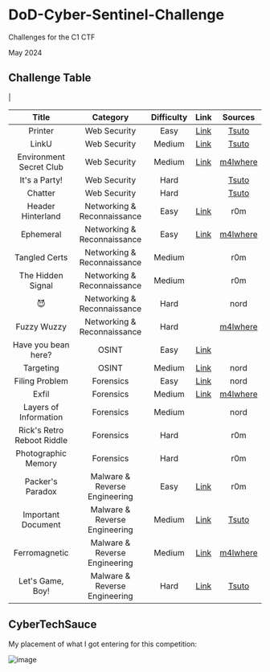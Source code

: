 # DoD-Cyber-Sentinel-Challenge

Challenges for the C1 CTF

May 2024

## Challenge Table
|

| Title   | Category     | Difficulty | Link | Sources |
| :-----: | :--------: | :----------: | :--: | :-----: |
|Printer |Web Security |Easy |[Link](https://github.com/CyberSauce001/DoD-Cyber-Sentinel-Challenge/blob/main/Web%20Security/Printer.md) |[Tsuto](https://github.com/jselliott/DoD-Cyber-Sentinel-2024/tree/main) |
|LinkU |Web Security|Medium |[Link](https://github.com/CyberSauce001/DoD-Cyber-Sentinel-Challenge/blob/main/Web%20Security/LinkU.md) |[Tsuto](https://github.com/jselliott/DoD-Cyber-Sentinel-2024/tree/main) |
|Environment Secret Club|Web Security |Medium |[Link](https://github.com/CyberSauce001/DoD-Cyber-Sentinel-Challenge/blob/main/Web%20Security/Environment%20Secret%20Club.md) | [m4lwhere](https://github.com/m4lwhere/DoD-CyberChallenge-C1-Challenges/blob/main/README.md) |
|It's a Party! |Web Security |Hard|  |[Tsuto](https://github.com/jselliott/DoD-Cyber-Sentinel-2024/tree/main) |
|Chatter |Web Security |Hard | |[Tsuto](https://github.com/jselliott/DoD-Cyber-Sentinel-2024/tree/main) |
|Header Hinterland |Networking & Reconnaissance |Easy | [Link](https://github.com/CyberSauce001/DoD-Cyber-Sentinel-Challenge/blob/main/Networking%20%26%20Reconnaissance/Header%20Hinterlands.md) |r0m |
|Ephemeral |Networking & Reconnaissance |Easy |[Link](https://github.com/CyberSauce001/DoD-Cyber-Sentinel-Challenge/blob/main/Networking%20%26%20Reconnaissance/Ephemeral.md)| [m4lwhere](https://github.com/m4lwhere/DoD-CyberChallenge-C1-Challenges/blob/main/README.md) |
|Tangled Certs | Networking & Reconnaissance | Medium| | r0m|
|The Hidden Signal | Networking & Reconnaissance | Medium| | r0m|
|😈 | Networking & Reconnaissance | Hard| |nord |
|Fuzzy Wuzzy | Networking & Reconnaissance |Hard| |[m4lwhere](https://github.com/m4lwhere/DoD-CyberChallenge-C1-Challenges/blob/main/README.md)|
|Have you bean here? |OSINT |Easy |[Link](https://github.com/CyberSauce001/DoD-Cyber-Sentinel-Challenge/blob/main/OSINT/Have%20you%20bean%20here%3F.md) | |
|Targeting| OSINT |Medium |[Link](https://github.com/CyberSauce001/DoD-Cyber-Sentinel-Challenge/blob/main/OSINT/Targeting.md) |nord |
|Filing Problem |Forensics |Easy |[Link](https://github.com/CyberSauce001/DoD-Cyber-Sentinel-Challenge/blob/main/Forensics/Filing%20Problem.md) |nord |
|Exfil |Forensics |Medium | [Link](https://github.com/CyberSauce001/DoD-Cyber-Sentinel-Challenge/blob/main/Forensics/Exfil.md)|[m4lwhere](https://github.com/m4lwhere/DoD-CyberChallenge-C1-Challenges/blob/main/README.md) |
|Layers of Information |Forensics |Medium | |nord |
|Rick's Retro Reboot Riddle |Forensics |Hard | |r0m |
|Photographic Memory |Forensics |Hard | |r0m |
|Packer's Paradox|Malware & Reverse Engineering|Easy |[Link](https://github.com/CyberSauce001/DoD-Cyber-Sentinel-Challenge/blob/main/Malware%20%26%20Reverse%20Engineering/Packer's%20Paradox.md)|r0m |
|Important Document |Malware & Reverse Engineering |Medium |[Link](https://github.com/CyberSauce001/DoD-Cyber-Sentinel-Challenge/blob/main/Malware%20&%20Reverse%20Engineering/Important%20Document.md) |[Tsuto](https://github.com/jselliott/DoD-Cyber-Sentinel-2024/tree/main)|
|Ferromagnetic |Malware & Reverse Engineering |Medium |[Link](https://github.com/CyberSauce001/DoD-Cyber-Sentinel-Challenge/blob/main/Malware%20%26%20Reverse%20Engineering/Ferromagnetic.md)| [m4lwhere](https://github.com/m4lwhere/DoD-CyberChallenge-C1-Challenges/blob/main/README.md) |
|Let's Game, Boy! |Malware & Reverse Engineering |Hard |[Link](https://github.com/CyberSauce001/DoD-Cyber-Sentinel-Challenge/blob/main/Malware%20%26%20Reverse%20Engineering/Let's%20Game%2C%20Boy!.md) |[Tsuto](https://github.com/jselliott/DoD-Cyber-Sentinel-2024/tree/main)|


## CyberTechSauce
My placement of what I got entering for this competition:

![image](https://github.com/CyberSauce001/DoD-Cyber-Sentinel-Challenge/assets/23144900/cfdb5f4f-e99e-40cb-b5ec-f1c520af0165)




